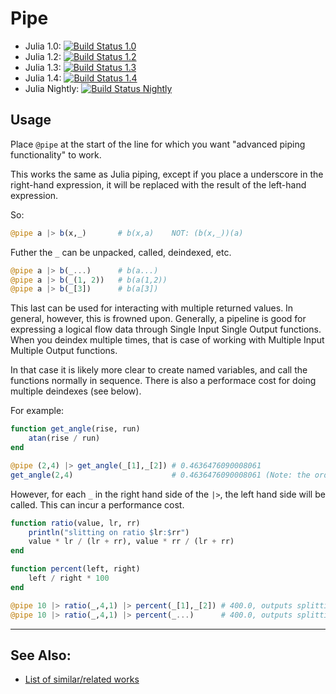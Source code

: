# Pipe

 - Julia 1.0: [![Build Status 1.0](https://travis-matrix-badges.herokuapp.com/repos/oxinabox/Pipe.jl/branches/master/1)](https://travis-ci.org/oxinabox/Pipe.jl)
 - Julia 1.2: [![Build Status 1.2](https://travis-matrix-badges.herokuapp.com/repos/oxinabox/Pipe.jl/branches/master/2)](https://travis-ci.org/oxinabox/Pipe.jl)
 - Julia 1.3: [![Build Status 1.3](https://travis-matrix-badges.herokuapp.com/repos/oxinabox/Pipe.jl/branches/master/3)](https://travis-ci.org/oxinabox/Pipe.jl)
 - Julia 1.4: [![Build Status 1.4](https://travis-matrix-badges.herokuapp.com/repos/oxinabox/Pipe.jl/branches/master/4)](https://travis-ci.org/oxinabox/Pipe.jl)
 - Julia Nightly: [![Build Status Nightly](https://travis-matrix-badges.herokuapp.com/repos/oxinabox/Pipe.jl/branches/master/5)](https://travis-ci.org/oxinabox/Pipe.jl)

## Usage

Place `@pipe` at the start of the line for which you want "advanced piping functionality" to work.

This works the same as Julia piping,
except if you place a underscore in the right-hand expression, 
it will be replaced with the result of the left-hand expression.

So:
```julia
@pipe a |> b(x,_)       # b(x,a)    NOT: (b(x,_))(a) 
```

Futher the `_` can be unpacked, called, deindexed, etc.
```julia
@pipe a |> b(_...)      # b(a...)
@pipe a |> b(_(1, 2))   # b(a(1,2))
@pipe a |> b(_[3])      # b(a[3])
```

This last can be used for interacting with multiple returned values. In general, however, this is frowned upon.
Generally, a pipeline is good for expressing a logical flow data through Single Input Single Output functions. 
When you deindex multiple times, that is case of working with Multiple Input Multiple Output functions.

In that case it is likely more clear to create named variables, and call the functions normally in sequence.
There is also a performace cost for doing multiple deindexes (see below).

For example:

```julia
function get_angle(rise, run)
    atan(rise / run)
end

@pipe (2,4) |> get_angle(_[1],_[2]) # 0.4636476090008061
get_angle(2,4)                      # 0.4636476090008061 (Note: the ordinary way is much clearer)
```

However, for each `_` in the right hand side of the `|>`, the left hand side will be called.
This can incur a performance cost.

```julia
function ratio(value, lr, rr)
    println("slitting on ratio $lr:$rr")
    value * lr / (lr + rr), value * rr / (lr + rr)
end

function percent(left, right)
    left / right * 100
end

@pipe 10 |> ratio(_,4,1) |> percent(_[1],_[2]) # 400.0, outputs splitting on ratio 4:1 Twice
@pipe 10 |> ratio(_,4,1) |> percent(_...)      # 400.0, outputs splitting on ratio 4:1 Once
```

---------------------

## See Also:

 - [List of similar/related works](https://github.com/JuliaLang/julia/issues/5571#issuecomment-205754539)
